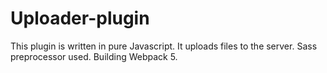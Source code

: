 # Uploader-plugin
This plugin is written in pure Javascript.
It uploads files to the server.
Sass preprocessor used.
Building Webpack 5.
